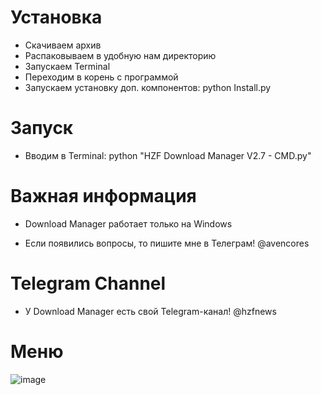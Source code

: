 # Установка
* Скачиваем архив
* Распаковываем в удобную нам директорию
* Запускаем Terminal
* Переходим в корень с программой
* Запускаем установку доп. компонентов: python Install.py

# Запуск
* Вводим в Terminal: python "HZF Download Manager V2.7 - CMD.py"

# Важная информация
* Download Manager работает только на Windows

* Если появились вопросы, то пишите мне в Телеграм! @avencores

# Telegram Channel
* У Download Manager есть свой Telegram-канал! @hzfnews

# Меню
![image](https://user-images.githubusercontent.com/64781822/123987478-e64a0380-d9cf-11eb-8c6e-99de0720adb3.png)
